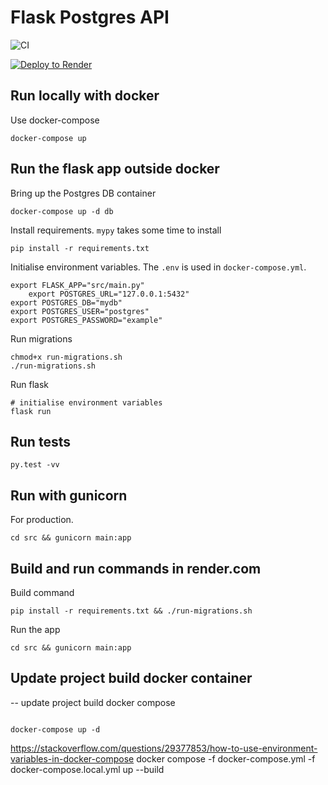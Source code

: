 # Flask Postgres API

![CI](https://github.com/ardydedase/flask-postgres-api/workflows/CI/badge.svg?branch=master)

[![Deploy to Render](https://render.com/images/deploy-to-render-button.svg)](https://render.com/deploy)

## Run locally with docker

Use docker-compose
```
docker-compose up
```

## Run the flask app outside docker

Bring up the Postgres DB container
```
docker-compose up -d db
```

Install requirements.
`mypy` takes some time to install
```
pip install -r requirements.txt
```

Initialise environment variables. The `.env` is used in `docker-compose.yml`.
```
export FLASK_APP="src/main.py"
    export POSTGRES_URL="127.0.0.1:5432"
export POSTGRES_DB="mydb"
export POSTGRES_USER="postgres"
export POSTGRES_PASSWORD="example"
```

Run migrations
```
chmod+x run-migrations.sh
./run-migrations.sh
```

Run flask
```
# initialise environment variables
flask run
```

## Run tests

```
py.test -vv
```


## Run with gunicorn
For production.
```
cd src && gunicorn main:app
```

## Build and run commands in render.com

Build command
```
pip install -r requirements.txt && ./run-migrations.sh
```

Run the app
```
cd src && gunicorn main:app
```


## Update project build docker container
-- update project build docker compose
```docker-compose build --pull
```

```
docker-compose up -d
```


https://stackoverflow.com/questions/29377853/how-to-use-environment-variables-in-docker-compose
docker compose -f docker-compose.yml -f docker-compose.local.yml up --build